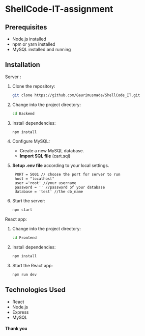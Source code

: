 # ShellCode-IT-assignment

## Prerequisites

- Node.js installed
- npm or yarn installed
- MySQL installed and running

## Installation
Server : 

1. Clone the repository:

    ```bash
    git clone https://github.com/Gaurimusmade/ShellCode_IT.git
    ```

2. Change into the project directory:

    ```bash
    cd Backend
    ```

3. Install dependencies:

    ```bash
    npm install
    ```

4. Configure MySQL:

    - Create a new MySQL database.
    - **Import SQL file** (cart.sql)

5. **Setup .env file** according to your local settings.

   ```
    PORT = 5001 // choose the port for server to run
    host = "localhost"
    user ='root' //your username
    password = '' //password of your database
    database = 'test' //the db_name

   ```

6. Start the server:

    ```bash
    npm start
    ```

 React app:

1. Change into the project directory:

    ```bash
    cd Frontend
    ```

2. Install dependencies:

    ```bash
    npm install
    ```
3. Start the React app:

     ```bash
    npm run dev
    ```

## Technologies Used

- React
- Node.js
- Express
- MySQL

#### Thank you 
